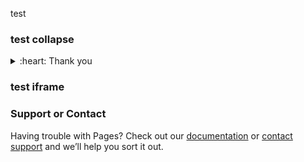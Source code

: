 test

### test collapse ###

<details>
<summary>:heart: Thank you</summary>
<iframe style="border: 0; width: 350px; height: 470px;" src="https://bandcamp.com/EmbeddedPlayer/album=53486902/size=large/bgcol=333333/linkcol=ffffff/tracklist=false/transparent=true/" seamless><a href="http://paul-abbott.bandcamp.com/album/ductus">Ductus by Paul Abbott</a></iframe>
![Thank you](https://camo.githubusercontent.com/4fd95715cff5db944532897c286e526780e90660/68747470733a2f2f6d65646961332e67697068792e636f6d2f6d656469612f53396f4e4743314534325654324a527973762f67697068792e676966)
</details> 

### test iframe ###



### Support or Contact

Having trouble with Pages? Check out our [documentation](https://help.github.com/categories/github-pages-basics/) or [contact support](https://github.com/contact) and we’ll help you sort it out.
